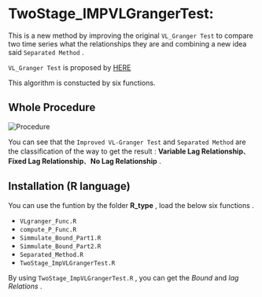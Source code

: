 # TwoStage_IMPVLGrangerTest:

This is a new method by improving the original  `VL_Granger Test` to compare two time series what the relationships they are and combining a new idea said `Separated Method` .

`VL_Granger Test` is proposed by [HERE](https://github.com/DarkEyes/VLTimeSeriesCausality "link")

This algorithm is constucted by six functions.

##  Whole Procedure 

![Procedure](https://i.meee.com.tw/6IjdzuE.png "proc")

You can see that the `Improved VL-Granger Test` and `Separated Method` are the classification of the way to get the result : **Variable Lag Relationship**、**Fixed Lag Relationship**、**No Lag Relationship** .

## Installation (R language)

You can use the funtion by the folder **R_type** , load the below six functions .
*  `VLgranger_Func.R`
*  `compute_P_Func.R`
*  `Simmulate_Bound_Part1.R`
*  `Simmulate_Bound_Part2.R`
*  `Separated_Method.R`
*  `TwoStage_ImpVLGrangerTest.R`

By using `TwoStage_ImpVLGrangerTest.R` , you can get the *Bound* and *lag Relations* .
